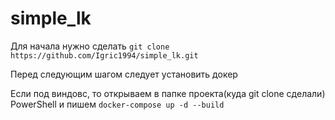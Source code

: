 # simple_lk

Для начала нужно сделать 
```git clone https://github.com/Igric1994/simple_lk.git```

Перед следующим шагом следует установить докер

Если под виндовс, то открываем в папке проекта(куда git clone сделали) PowerShell и пишем
```docker-compose up -d --build```